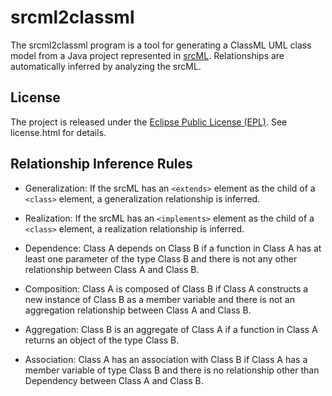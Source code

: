 srcml2classml
=============
The srcml2classml program is a tool for generating a ClassML UML class model from a Java project represented in [srcML](http://www.sdml.info/projects/srcml/). Relationships are automatically inferred by analyzing the srcML.


License
-------
The project is released under the [Eclipse Public License (EPL)](http://www.eclipse.org/legal/epl-v10.html). See license.html for details.


Relationship Inference Rules
-----------------------------
* Generalization:
If the srcML has an `<extends>` element as the child of a `<class>` element, a generalization relationship is inferred.

* Realization:
If the srcML has an `<implements>` element as the child of a `<class>` element, a realization relationship is inferred.

* Dependence:
Class A depends on Class B if a function in Class A has at least one parameter of the type Class B and there is not any other relationship between Class A and Class B.

* Composition:
Class A is composed of Class B if Class A constructs a new instance of Class B as a member variable and there is not an aggregation relationship between Class A and Class B.

* Aggregation:
Class B is an aggregate of Class A if a function in Class A returns an object of the type Class B.

* Association:
Class A has an association with Class B if Class A has a member variable of type Class B and there is no relationship other than Dependency between Class A and Class B.

